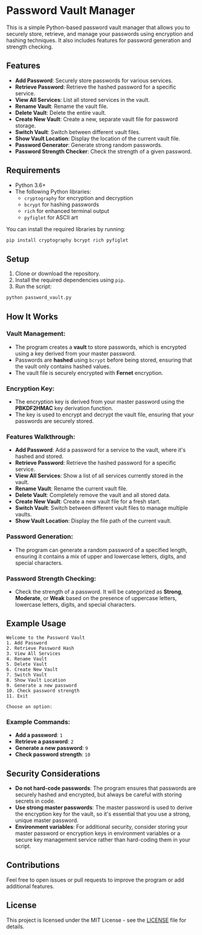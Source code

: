 

# Password Vault Manager

This is a simple Python-based password vault manager that allows you to securely store, retrieve, and manage your passwords using encryption and hashing techniques. It also includes features for password generation and strength checking.

## Features

- **Add Password**: Securely store passwords for various services.
- **Retrieve Password**: Retrieve the hashed password for a specific service.
- **View All Services**: List all stored services in the vault.
- **Rename Vault**: Rename the vault file.
- **Delete Vault**: Delete the entire vault.
- **Create New Vault**: Create a new, separate vault file for password storage.
- **Switch Vault**: Switch between different vault files.
- **Show Vault Location**: Display the location of the current vault file.
- **Password Generator**: Generate strong random passwords.
- **Password Strength Checker**: Check the strength of a given password.

## Requirements

- Python 3.6+
- The following Python libraries:
  - `cryptography` for encryption and decryption
  - `bcrypt` for hashing passwords
  - `rich` for enhanced terminal output
  - `pyfiglet` for ASCII art

You can install the required libraries by running:

```bash
pip install cryptography bcrypt rich pyfiglet
```

## Setup

1. Clone or download the repository.
2. Install the required dependencies using `pip`.
3. Run the script:

```bash
python password_vault.py
```

## How It Works

### Vault Management:
- The program creates a **vault** to store passwords, which is encrypted using a key derived from your master password.
- Passwords are **hashed** using `bcrypt` before being stored, ensuring that the vault only contains hashed values.
- The vault file is securely encrypted with **Fernet** encryption.

### Encryption Key:
- The encryption key is derived from your master password using the **PBKDF2HMAC** key derivation function.
- The key is used to encrypt and decrypt the vault file, ensuring that your passwords are securely stored.

### Features Walkthrough:

- **Add Password**: Add a password for a service to the vault, where it's hashed and stored.
- **Retrieve Password**: Retrieve the hashed password for a specific service.
- **View All Services**: Show a list of all services currently stored in the vault.
- **Rename Vault**: Rename the current vault file.
- **Delete Vault**: Completely remove the vault and all stored data.
- **Create New Vault**: Create a new vault file for a fresh start.
- **Switch Vault**: Switch between different vault files to manage multiple vaults.
- **Show Vault Location**: Display the file path of the current vault.

### Password Generation:
- The program can generate a random password of a specified length, ensuring it contains a mix of upper and lowercase letters, digits, and special characters.

### Password Strength Checking:
- Check the strength of a password. It will be categorized as **Strong**, **Moderate**, or **Weak** based on the presence of uppercase letters, lowercase letters, digits, and special characters.

## Example Usage

```plaintext
Welcome to the Password Vault
1. Add Password
2. Retrieve Password Hash
3. View All Services
4. Rename Vault
5. Delete Vault
6. Create New Vault
7. Switch Vault
8. Show Vault Location
9. Generate a new password
10. Check password strength
11. Exit

Choose an option:
```


### Example Commands:

- **Add a password**: `1`
- **Retrieve a password**: `2`
- **Generate a new password**: `9`
- **Check password strength**: `10`

## Security Considerations

- **Do not hard-code passwords**: The program ensures that passwords are securely hashed and encrypted, but always be careful with storing secrets in code.
- **Use strong master passwords**: The master password is used to derive the encryption key for the vault, so it's essential that you use a strong, unique master password.
- **Environment variables**: For additional security, consider storing your master password or encryption keys in environment variables or a secure key management service rather than hard-coding them in your script.

## Contributions

Feel free to open issues or pull requests to improve the program or add additional features.

## License

This project is licensed under the MIT License - see the [LICENSE](LICENSE) file for details.



